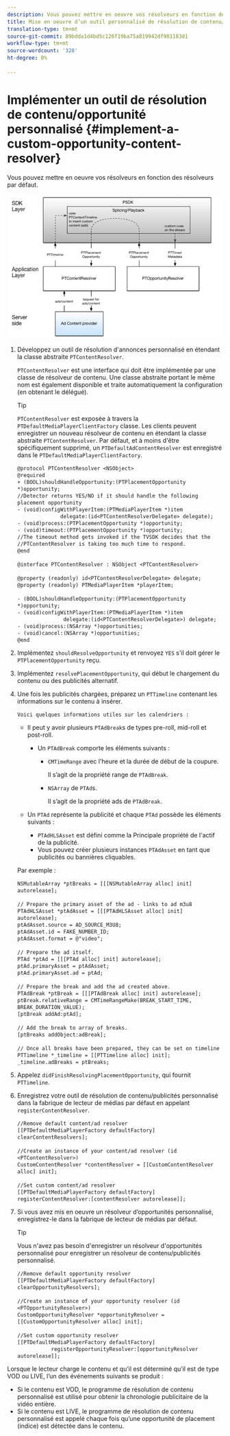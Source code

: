 ```yaml
---
description: Vous pouvez mettre en oeuvre vos résolveurs en fonction des résolveurs par défaut.
title: Mise en oeuvre d’un outil personnalisé de résolution de contenu/d’opportunités
translation-type: tm+mt
source-git-commit: 89bdda1d4bd5c126f19ba75a819942df901183d1
workflow-type: tm+mt
source-wordcount: '328'
ht-degree: 0%

---
```



# Implémenter un outil de résolution de contenu/opportunité personnalisé {#implement-a-custom-opportunity-content-resolver}

Vous pouvez mettre en oeuvre vos résolveurs en fonction des résolveurs par défaut.

<!--<a id="fig_CC41E2A66BDB4115821F33737B46A09B"></a>-->

![](assets/ios_psdk_content_resolver.png)

1. Développez un outil de résolution d&#39;annonces personnalisé en étendant la classe abstraite `PTContentResolver`.

   `PTContentResolver` est une interface qui doit être implémentée par une classe de résolveur de contenu. Une classe abstraite portant le même nom est également disponible et traite automatiquement la configuration (en obtenant le délégué).

   >[!TIP]
   >
   >`PTContentResolver` est exposée à travers la  `PTDefaultMediaPlayerClientFactory` classe. Les clients peuvent enregistrer un nouveau résolveur de contenu en étendant la classe abstraite `PTContentResolver`. Par défaut, et à moins d&#39;être spécifiquement supprimé, un `PTDefaultAdContentResolver` est enregistré dans le `PTDefaultMediaPlayerClientFactory`.

   ```
   @protocol PTContentResolver <NSObject> 
   @required 
   + (BOOL)shouldHandleOpportunity:(PTPlacementOpportunity *)opportunity;  
   //Detector returns YES/NO if it should handle the following placement opportunity 
   - (void)configWithPlayerItem:(PTMediaPlayerItem *)item  
                 delegate:(id<PTContentResolverDelegate> delegate); 
   - (void)process:(PTPlacementOpportunity *)opportunity; 
   - (void)timeout:(PTPlacementOpportunity *)opportunity;  
   //The timeout method gets invoked if the TVSDK decides that the  
   //PTContentResolver is taking too much time to respond. 
   @end 
   
   @interface PTContentResolver : NSObject <PTContentResolver> 
   
   @property (readonly) id<PTContentResolverDelegate> delegate; 
   @property (readonly) PTMediaPlayerItem *playerItem; 
   
   - (BOOL)shouldHandleOpportunity:(PTPlacementOpportunity *)opportunity; 
   - (void)configWithPlayerItem:(PTMediaPlayerItem *)item  
                  delegate:(id<PTContentResolverDelegate>) delegate; 
   - (void)process:(NSArray *)opportunities; 
   - (void)cancel:(NSArray *)opportunities; 
   @end
   ```

1. Implémentez `shouldResolveOpportunity` et renvoyez `YES` s&#39;il doit gérer le `PTPlacementOpportunity` reçu.
1. Implémentez `resolvePlacementOpportunity`, qui début le chargement du contenu ou des publicités alternatif.
1. Une fois les publicités chargées, préparez un `PTTimeline` contenant les informations sur le contenu à insérer.

       Voici quelques informations utiles sur les calendriers :
   
   * Il peut y avoir plusieurs `PTAdBreak`s de types pre-roll, mid-roll et post-roll.

      * Un `PTAdBreak` comporte les éléments suivants :

         * `CMTimeRange` avec l&#39;heure et la durée de début de la coupure.

            Il s’agit de la propriété range de `PTAdBreak`.

         * `NSArray` de  `PTAd`s.

            Il s’agit de la propriété ads de `PTAdBreak`.
   * Un `PTAd` représente la publicité et chaque `PTAd` possède les éléments suivants :

      * `PTAdHLSAsset` est défini comme la Principale propriété de l&#39;actif de la publicité.
      * Vous pouvez créer plusieurs instances `PTAdAsset` en tant que publicités ou bannières cliquables.

   Par exemple :

   ```
   NSMutableArray *ptBreaks = [[[NSMutableArray alloc] init] autorelease]; 
   
   // Prepare the primary asset of the ad - links to ad m3u8 
   PTAdHLSAsset *ptAdAsset = [[[PTAdHLSAsset alloc] init] autorelease]; 
   ptAdAsset.source = AD_SOURCE_M3U8; 
   ptAdAsset.id = FAKE_NUMBER_ID; 
   ptAdAsset.format = @"video"; 
   
   // Prepare the ad itself. 
   PTAd *ptAd = [[[PTAd alloc] init] autorelease]; 
   ptAd.primaryAsset = ptAdAsset; 
   ptAd.primaryAsset.ad = ptAd; 
   
   // Prepare the break and add the ad created above. 
   PTAdBreak *ptBreak = [[[PTAdBreak alloc] init] autorelease]; 
   ptBreak.relativeRange = CMTimeRangeMake(BREAK_START_TIME, BREAK_DURATION_VALUE); 
   [ptBreak addAd:ptAd]; 
   
   // Add the break to array of breaks. 
   [ptBreaks addObject:adBreak]; 
   
   // Once all breaks have been prepared, they can be set on timeline 
   PTTimeline *_timeline = [[PTTimeline alloc] init]; 
   _timeline.adBreaks = ptBreaks;
   ```

1. Appelez `didFinishResolvingPlacementOpportunity`, qui fournit `PTTimeline`.
1. Enregistrez votre outil de résolution de contenu/publicités personnalisé dans la fabrique de lecteur de médias par défaut en appelant `registerContentResolver`.

   ```
   //Remove default content/ad resolver 
   [[PTDefaultMediaPlayerFactory defaultFactory] clearContentResolvers]; 
   
   //Create an instance of your content/ad resolver (id <PTContentResolver>) 
   CustomContentResolver *contentResolver = [[CustomContentResolver alloc] init]; 
   
   //Set custom content/ad resolver 
   [[PTDefaultMediaPlayerFactory defaultFactory] registerContentResolver:[contentResolver autorelease]];
   ```

1. Si vous avez mis en oeuvre un résolveur d’opportunités personnalisé, enregistrez-le dans la fabrique de lecteur de médias par défaut.

   >[!TIP]
   >
   >Vous n&#39;avez pas besoin d&#39;enregistrer un résolveur d&#39;opportunités personnalisé pour enregistrer un résolveur de contenu/publicités personnalisé.

   ```
   //Remove default opportunity resolver 
   [[PTDefaultMediaPlayerFactory defaultFactory] clearOpportunityResolvers]; 
   
   //Create an instance of your opportunity resolver (id <PTOpportunityResolver>) 
   CustomOpportunityResolver *opportunityResolver = [[CustomOpportunityResolver alloc] init]; 
   
   //Set custom opportunity resolver 
   [[PTDefaultMediaPlayerFactory defaultFactory]  
              registerOpportunityResolver:[opportunityResolver autorelease]];
   ```

Lorsque le lecteur charge le contenu et qu’il est déterminé qu’il est de type VOD ou LIVE, l’un des événements suivants se produit :

* Si le contenu est VOD, le programme de résolution de contenu personnalisé est utilisé pour obtenir la chronologie publicitaire de la vidéo entière.
* Si le contenu est LIVE, le programme de résolution de contenu personnalisé est appelé chaque fois qu’une opportunité de placement (indice) est détectée dans le contenu.